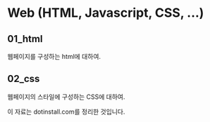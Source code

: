 # Web (HTML, Javascript, CSS, ...)

## 01_html
웹페이지를 구성하는 html에 대하여.

## 02_css
웹페이지의 스타일에 구성하는 CSS에 대하여.

이 자료는 dotinstall.com를 정리한 것입니다.

